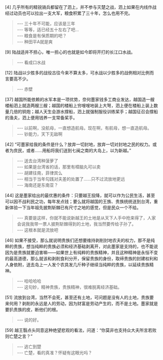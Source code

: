 
[4] 几乎所有的精锐骑兵都留在了泗上，并不参与灭楚之战，泗上如果在内线作战经过动员也可以拉出一支大军，粮食积累了三十年，怎么也用不完。
>--- 三十年不可能，应该是三年<br>
>--- 等等，适已经五十左右了吧...<br>
>--- 粮食是有保质期的吧？<br>
>--- 种田平A就是爽<br>

[9] 陆战适并不担心，唯一担心的也就是如今即将开打的长江口水战。
>--- 看成口水战<br>

[12] 陆战以少胜多的战役古往今来不算太多，可水战以少胜多的战例相对比例而言要高不少。
>--- 赤壁<br>

[37] 越国所能依赖的水军本是一项优势，奈何墨家钱多工商业发达，越国造一艘楼船泗上就造两艘三艘；越国的楼船上穷嗖嗖地装上大弩，泗上便在楼船上装上数量几倍的铜炮；越人天生会游水撑船，泗上就强制服役训练桨手；越国征召会撑船的渔夫，泗上便用钱养一支常备桨手。
>--- 以前啊，没航母，一直想造航母。现在啊，有航母，想一直造航母。<br>
>--- 钞能力，天下无敌啊<br>

[42] “可墨家给我的条件是什么？放弃一切封地，放弃一切对封地之民的权力。或者为庶民，或者……用船将我们送到七闽之南的大岛上，以为新越。”
>--- 送去台湾种菠萝了<br>
>--- 如果是台湾省的话，那里有樟脑丸可以卖<br>
>--- 胡建往南，菲律宾么<br>
>--- 相当于当年勾践对夫差的处置了……只不过流放地更远<br>
>--- 海南还是东南亚？<br>

[44] 这是墨家给出的最优惠的条件：只要越王投降，就可以作为公民生活，甚至可以因不战利民之功，每年发点钱；要么就将越国的王族、贵族统统送到台湾，重新体验一下当年祖先披荆斩棘已有尺寸之地的感觉，但是民众一个不给。
>--- 真要是这样，你就不能说新越王的土地是从天下人手中抢来得了，人家会说我我带一票人披荆斩棘得到的土地，我当然要传给子孙了。<br>
>--- 这根本就是流放吧<br>

[46] 如果不接受，那么就说明贵族们还想要维持剥削封地农夫的权力，那不是纯粹的贵族，想当纯粹的贵族必须和经济基础剥离开，对此墨家是支持的，也不能说因为是贵族就要迫害嘛——如果世上有纯粹的贵族精神，并且这种精神是永恒不变的最高道德，那么就该和剥削食利分开，保留贵族的身份，取缔贵族的封建权利和人身依附，送去岛上一人发个农具发几斤种子继续当纯粹的贵族，以延续贵族精神。
>--- 哈哈哈哈<br>
>--- 这句妙，精神贵族，贵族精神，很难脱离经济基础。<br>

[51] 流放到台湾，当然不会死，甚至还有土地，可问题是没有人的土地，贵族要来何用？剥削的永远是人的劳动，因为财富是劳动产生的，而不是土地。墨家就是要扒贵族的皮，断他们的根。
>--- 说的好。<br>

[59] 越王翳点头同意这种绝望悲观的看法，问道：“你莫非也支持众大夫所言若败则亡楚之言？”
>--- 逃亡到楚<br>
>--- 亡楚，看的真准？怀疑有这眼光吗？<br>
